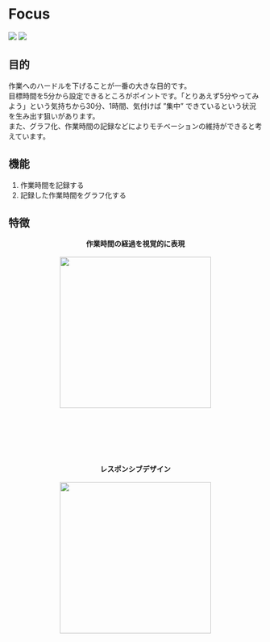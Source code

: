 # Focus

![](https://img.shields.io/badge/React-18.2.0-1C9BF0.svg)
![](https://img.shields.io/badge/firebase-9.17.1-orange.svg)


## 目的
作業へのハードルを下げることが一番の大きな目的です。<br>
目標時間を5分から設定できるところがポイントです。「とりあえず5分やってみよう」という気持ちから30分、1時間、気付けば ”集中” できているという状況を生み出す狙いがあります。<br>
また、グラフ化、作業時間の記録などによりモチベーションの維持ができると考えています。

## 機能
1. 作業時間を記録する
2. 記録した作業時間をグラフ化する

## 特徴
<p align="center">
<b>作業時間の経過を視覚的に表現</b>　<br><br>
<img src="https://github.com/Izu-TABI/Focus/assets/92037081/04e2d8de-4e18-44ff-bbd3-b57411826ee8" width="300" >
</p><br><br>

</p><br><br>
<p align="center">
<b>レスポンシブデザイン</b>　<br><br>
<img src="https://user-images.githubusercontent.com/92037081/222885724-d22e467e-c000-40bc-817d-42e271251f72.gif" width="300" >
<br><br>
